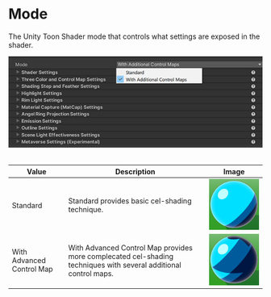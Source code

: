 # Mode

The Unity Toon Shader mode that controls what settings are exposed in the shader.

<img src="images/InspectorMode.png" >
<br/><br/>

|  Value   |  Description  | Image  |
| ---- | ---- | ---- |
|  Standard   |  Standard  provides basic cel-shading technique.  | <img src="images/SphereStandard.png">  |
|  With Advanced Control Map  |  With Advanced Control Map  provides more complecated cel-shading  techniques with several additional control maps. | <img src="images/SphereWithAdvanced.png">  |